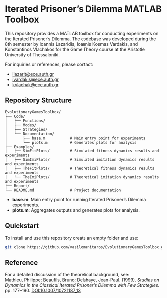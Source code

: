 # Iterated Prisoner’s Dilemma MATLAB Toolbox

This repository provides a MATLAB toolbox for conducting experiments on the Iterated Prisoner’s Dilemma. The codebase was developed during the 8th semester by Ioannis Lazaridis, Ioannis Kosmas Vardakis, and Konstantinos Vlachakos for the Game Theory course at the Aristotle University of Thessaloniki.

For inquiries or references, please contact:
- ilazarit@ece.auth.gr
- ivardakis@ece.auth.gr
- kvlachak@ece.auth.gr

## Repository Structure

```
EvolutionaryGamesToolbox/
├── Code/
│   ├── Functions/
│   ├── Modes/
│   ├── Strategies/
│   └── Documentation/
│       ├── base.m           # Main entry point for experiments
│       └── plots.m          # Generates plots for analysis
├── Examples/
│   ├── SimFitPlots/         # Simulated fitness dynamics results and experiments
│   ├── SimImiPlots/         # Simulated imitation dynamics results and experiments
│   ├── TheFitPlots/         # Theoretical fitness dynamics results and experiments
│   └── TheImiPlots/         # Theoretical imitation dynamics results and experiments
├── Report/
└── README.md                # Project documentation

```

- **base.m**: Main entry point for running Iterated Prisoner’s Dilemma experiments.
- **plots.m**: Aggregates outputs and generates plots for analysis.

## Quickstart

To install and use this repository create an empty folder and use:

```bash
git clone https://github.com/vasilomanitaros/EvolutionaryGamesToolbox.git
```

## Reference

For a detailed discussion of the theoretical background, see:  
Mathieu, Philippe; Beaufils, Bruno; Delahaye, Jean-Paul. (1999). *Studies on Dynamics in the Classical Iterated Prisoner’s Dilemma with Few Strategies*. pp. 177–190. [DOI:10.1007/10721187_13](https://doi.org/10.1007/10721187_13)
